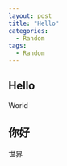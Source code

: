```yaml
---
layout: post
title: "Hello"
categories:
  - Random
tags:
  - Random
---
```


## Hello

World

## 你好

世界